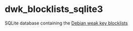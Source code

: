 # dwk_blocklists_sqlite3
SQLite database containing the [Debian weak key blocklists](https://github.com/CVE-2008-0166/dwk_blocklists)
